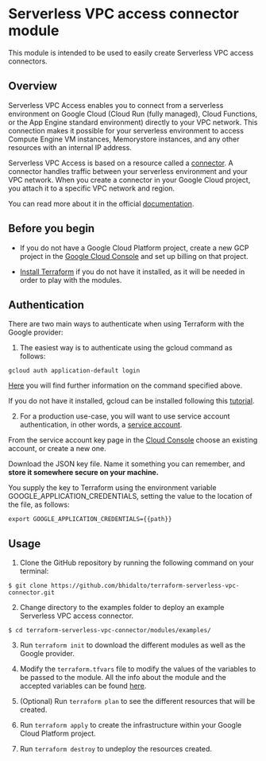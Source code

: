 # Serverless VPC access connector module

This module is intended to be used to easily create Serverless VPC access connectors.

## Overview

Serverless VPC Access enables you to connect from a serverless environment on Google Cloud (Cloud Run (fully managed), Cloud Functions, or the App Engine standard environment) directly to your VPC network. This connection makes it possible for your serverless environment to access Compute Engine VM instances, Memorystore instances, and any other resources with an internal IP address.

Serverless VPC Access is based on a resource called a [connector](https://cloud.google.com/vpc/docs/configure-serverless-vpc-access#connectors). A connector handles traffic between your serverless environment and your VPC network. When you create a connector in your Google Cloud project, you attach it to a specific VPC network and region. 

You can read more about it in the official [documentation](https://cloud.google.com/vpc/docs/configure-serverless-vpc-access).

## Before you begin

- If you do not have a Google Cloud Platform project, create a new GCP project in the [Google Cloud Console](https://console.cloud.google.com) and set up billing on that project.

- [Install Terraform](https://learn.hashicorp.com/tutorials/terraform/install-cli) if you do not have it installed, as it will be needed in order to play with the modules.

## Authentication

There are two main ways to authenticate when using Terraform with the Google provider:

1. The easiest way is to authenticate using the gcloud command as follows:

```
gcloud auth application-default login
```

[Here](https://cloud.google.com/sdk/gcloud/reference/auth/application-default) you will find further information on the command specified above.

If you do not have it installed, gcloud can be installed following this [tutorial](https://cloud.google.com/sdk/docs/install).

2. For a production use-case, you will want to use service account authentication, in other words, a [service account](https://cloud.google.com/docs/authentication/getting-started).

From the service account key page in the [Cloud Console](https://console.cloud.google.com/apis/credentials/serviceaccountkey) choose an existing account, or create a new one.

Download the JSON key file. Name it something you can remember, and **store it somewhere secure on your machine.**

You supply the key to Terraform using the environment variable GOOGLE_APPLICATION_CREDENTIALS, setting the value to the location of the file, as follows:

```
export GOOGLE_APPLICATION_CREDENTIALS={{path}}
```

## Usage

1. Clone the GitHub repository by running the following command on your terminal:

```
$ git clone https://github.com/bhidalto/terraform-serverless-vpc-connector.git
```

2. Change directory to the examples folder to deploy an example Serverless VPC access connector.

```
$ cd terraform-serverless-vpc-connector/modules/examples/
```

3. Run `terraform init` to download the different modules as well as the Google provider.

4. Modify the `terraform.tfvars` file to modify the values of the variables to be passed to the module. All the info about the module and the accepted variables can be found [here](./modules/serverless_vpc_connector/README.md).

5. (Optional) Run `terraform plan` to see the different resources that will be created.

6. Run `terraform apply` to create the infrastructure within your Google Cloud Platform project.

7. Run `terraform destroy` to undeploy the resources created.